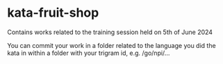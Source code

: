 # kata-fruit-shop

Contains works related to the training session held on 5th of June 2024

You can commit your work in a folder related to the language you did the kata in within a folder with your trigram id, e.g. /go/npi/...
